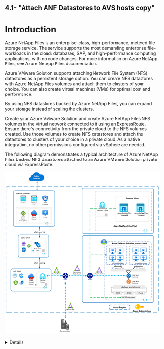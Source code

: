 4.1- "Attach ANF Datastores to AVS hosts copy"
---

# Introduction

Azure NetApp Files is an enterprise-class, high-performance, metered file storage service. The service supports the most demanding enterprise file-workloads in the cloud: databases, SAP, and high-performance computing applications, with no code changes. For more information on Azure NetApp Files, see Azure NetApp Files documentation.

Azure VMware Solution supports attaching Network File System (NFS) datastores as a persistent storage option. You can create NFS datastores with Azure NetApp Files volumes and attach them to clusters of your choice. You can also create virtual machines (VMs) for optimal cost and performance.

By using NFS datastores backed by Azure NetApp Files, you can expand your storage instead of scaling the clusters. 

Create your Azure VMware Solution and create Azure NetApp Files NFS volumes in the virtual network connected to it using an ExpressRoute. Ensure there's connectivity from the private cloud to the NFS volumes created. Use those volumes to create NFS datastores and attach the datastores to clusters of your choice in a private cloud. As a native integration, no other permissions configured via vSphere are needed.

The following diagram demonstrates a typical architecture of Azure NetApp Files backed NFS datastores attached to an Azure VMware Solution private cloud via ExpressRoute.

![](/Images\ANF/architecture.png) 

<details>

## Overview of steps that need to be done

### Azure networking 
* Create a VNET containing a gateway subnet and a delegated subnet in the same region as where your private cloud sits
* Use Azure VNET connect facility in the connectivity blade of the private cloud to create a gateway and connect it into it
 
 (Deployment for this is roughly 15 minutes)
 
 ![Lab schema](/Images/schema/VNETSDDC.png)
 
 ![Lab schema](/Images/schema/VNETSDDC2.png)

* Change the ExR GW SKU from standard to Ultra

 (Deployment for this is roughly 35 minutes)
 
 ![Lab schema](/Images/schema/VNETSDDC3.png)
 
 * Enable fastpath for the private cloud connection into that ExR GW

 (deployment is roughly 2 minutes)
 
  ![Lab schema](/Images/schema/VNETSDDC4.png)
 
### Azure Netapp Files

Following all that configuration work on the Azure side we are now finally ready to get going with the actual NetApp side of things
Staring with 
* Create a Netapp Account
 
  ![Lab schema](/Images/schema/VNETSDDC5.png)
 
 Make sure to create the account in the same region as where your SDDC sits
 
* Add a capacitypool 
 
  ![Lab schema](/Images/schema/VNETSDDC6.png)
 
 
 Leave QOS on auto
 The capacity pool can be shrunk or extended after having created it without any service interuption
 
* Add a volume to the capacity pool
 
  ![Lab schema](/Images/schema/VNETSDDC7.png)
 
Make sure to pick the right VNET and either pick or create a delegated subnet from here inside that VNET.  The subnet delegtion needs to be done to Microsoft.NetAppVolumes
 
 
  Click on protocol
 
 ![Lab schema](/Images/schema/VNETSDDC8.png)

 Watch out for:
 * the protocol type - needs to be NFS
 * the check box Azure VMware Solution DataStore! <- DO NOT forget this (easily overlooked)
 
Deployment takes around 5 minutes
                                                     
With the volume now setup correctly lets make it visible and ready for us in the AVS SDDC
Go to the storage blade in the SDDC
                                                     
 ![Lab schema](/Images/schema/VNETSDDC9.png)

Click on Azure NetApp Files volume on the top
                                                     
 ![Lab schema](/Images/schema/VNETSDDC10.png)

Lets tie it all together, the capacity pool, volume, which cluster you want to make it visible for and the name the datastore should carry
                                                     
The datastore should now be visible in vCenter.  Lets double check.

### AVS - vCenter
                                                     
 ![Lab schema](/Images/schema/VNETSDDC11.png)

This completes the Azure NetApp files as a datastore part
